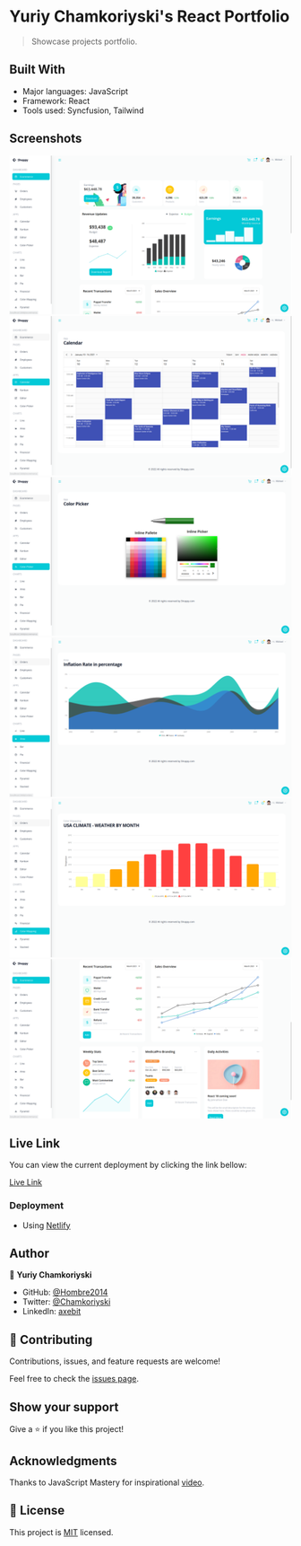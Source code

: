 # Yuriy Chamkoriyski's React Portfolio

> Showcase projects portfolio.
## Built With

- Major languages: JavaScript
- Framework: React
- Tools used: Syncfusion, Tailwind
## Screenshots

![Home](src/assets/images/home.png)
![Calendar](src/assets/images/calendar.png)
![Color picker](src/assets/images/color.png)
![Area Chart](src/assets/images/area.png)
![Color Mapping chart](src/assets/images/color-chart.png)
![E-commerce](src/assets/images/home-2.png)

## Live Link

You can view the current deployment by clicking the link bellow:

[Live Link](https://)
### Deployment

- Using [Netlify](https://netlify.com)
## Author

👤 **Yuriy Chamkoriyski**

- GitHub: [@Hombre2014](https://github.com/Hombre2014)
- Twitter: [@Chamkoriyski](https://twitter.com/Chamkoriyski)
- LinkedIn: [axebit](https://linkedin.com/in/axebit)

## 🤝 Contributing

Contributions, issues, and feature requests are welcome!

Feel free to check the [issues page](https://github.com/Hombre2014/Dashboard/issues).

## Show your support

Give a ⭐️ if you like this project!

## Acknowledgments

Thanks to JavaScript Mastery for inspirational [video](https://www.youtube.com/watch?v=jx5hdo50a2M).
## 📝 License

This project is [MIT](./license.md) licensed.
